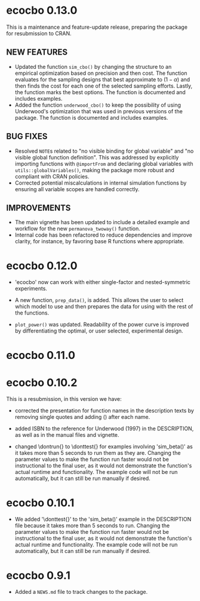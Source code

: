 # ecocbo 0.13.0

This is a maintenance and feature-update release, preparing the package for resubmission to CRAN.

## NEW FEATURES

- Updated the function `sim_cbo()` by changing the structure to an empirical optimization based on precision and then cost. The function evaluates for the sampling designs that best approximate to $(1-\alpha)$ and then finds the cost for each one of the selected sampling efforts. Lastly, the function marks the best options. The function is documented and includes examples.
- Added the function `underwood_cbo()` to keep the possibility of using Underwood's optimization that was used in previous versions of the package.  The function is documented and includes examples.

## BUG FIXES

- Resolved `NOTE`s related to "no visible binding for global variable" and "no visible global function definition". This was addressed by explicitly importing functions with `@importFrom` and declaring global variables with `utils::globalVariables()`, making the package more robust and compliant with CRAN policies.
- Corrected potential miscalculations in internal simulation functions by ensuring all variable scopes are handled correctly.

## IMPROVEMENTS

- The main vignette has been updated to include a detailed example and workflow for the new `permanova_twoway()` function.
- Internal code has been refactored to reduce dependencies and improve clarity, for instance, by favoring base R functions where appropriate.

# ecocbo 0.12.0

- 'ecocbo' now can work with either single-factor and nested-symmetric experiments. 

- A new function, `prep_data()`, is added. This allows the user to select which model to use and then prepares the data for using with the rest of the functions. 

- `plot_power()` was updated. Readability of the power curve is improved by differentiating the optimal, or user selected, experimental design. 

# ecocbo 0.11.0

# ecocbo 0.10.2

This is a resubmission, in this version we have:

- corrected the presentation for function names in the description texts by removing single quotes and adding () after each name.

- added ISBN to the reference for Underwood (1997) in the DESCRIPTION, as well as in the manual files and vignette.

- changed \dontrun{} to \donttest{} for examples involving 'sim_beta()' as it takes more than 5 seconds to run them as they are. Changing the parameter values to make the function run faster would not be instructional to the final user, as it would not demonstrate the function's actual runtime and functionality. The example code will not be run automatically, but it can still be run manually if desired.

# ecocbo 0.10.1
- We added '\\donttest{}' to the 'sim_beta()' example in the DESCRIPTION file because it takes more than 5 seconds to run. Changing the parameter values to make the function run faster would not be instructional to the final user, as it would not demonstrate the function's actual runtime and functionality. The example code will not be run automatically, but it can still be run manually if desired.

# ecocbo 0.9.1

* Added a `NEWS.md` file to track changes to the package.
